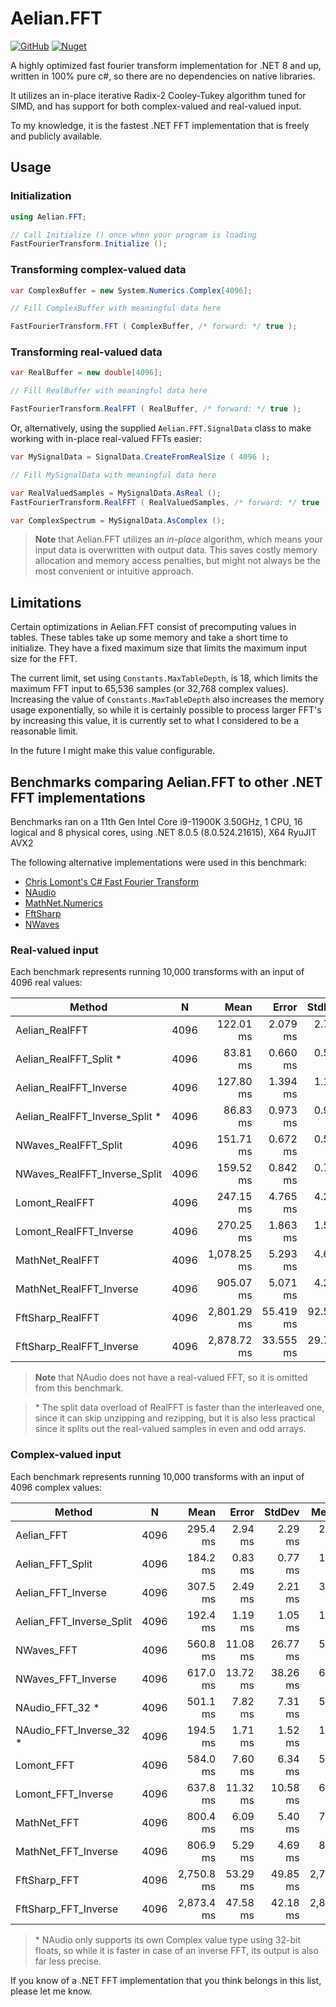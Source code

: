 # Aelian.FFT

[![GitHub](https://img.shields.io/github/license/Aelian-Software/Aelian.FFT)](https://github.com/Aelian-Software/Aelian.FFT/blob/main/LICENSE) [![Nuget](https://img.shields.io/nuget/v/Aelian.FFT)](https://www.nuget.org/packages/Aelian.FFT/)

A highly optimized fast fourier transform implementation for .NET 8 and up, written in 100% pure c#, so there are no dependencies on native libraries.

It utilizes an in-place iterative Radix-2 Cooley-Tukey algorithm tuned for SIMD, and has support for both complex-valued and real-valued input.

To my knowledge, it is the fastest .NET FFT implementation that is freely and publicly available.

## Usage

### Initialization

```c#
using Aelian.FFT;

// Call Initialize () once when your program is loading
FastFourierTransform.Initialize ();
```

### Transforming complex-valued data

```c#
var ComplexBuffer = new System.Numerics.Complex[4096];

// Fill ComplexBuffer with meaningful data here

FastFourierTransform.FFT ( ComplexBuffer, /* forward: */ true );
```

### Transforming real-valued data

```c#
var RealBuffer = new double[4096];

// Fill RealBuffer with meaningful data here

FastFourierTransform.RealFFT ( RealBuffer, /* forward: */ true );
```

Or, alternatively, using the supplied `Aelian.FFT.SignalData` class to make working with in-place real-valued FFTs easier:

```c#
var MySignalData = SignalData.CreateFromRealSize ( 4096 );

// Fill MySignalData with meaningful data here

var RealValuedSamples = MySignalData.AsReal ();
FastFourierTransform.RealFFT ( RealValuedSamples, /* forward: */ true );

var ComplexSpectrum = MySignalData.AsComplex ();
```

> **Note** that Aelian.FFT utilizes an _in-place_ algorithm, which means your input data is overwritten with output data. This saves costly memory allocation and memory access penalties, but might not always be the most convenient or intuitive approach. 

## Limitations

Certain optimizations in Aelian.FFT consist of precomputing values in tables. These tables take up some memory and take a short time to initialize. They have a fixed maximum size that limits the maximum input size for the FFT. 

The current limit, set using `Constants.MaxTableDepth`, is 18, which limits the maximum FFT input to 65,536 samples (or 32,768 complex values). Increasing the value of `Constants.MaxTableDepth` also increases the memory usage exponentially, so while it is certainly possible to process larger FFT's by increasing this value, it is currently set to what I considered to be a reasonable limit.

In the future I might make this value configurable.

## Benchmarks comparing Aelian.FFT to other .NET FFT implementations

Benchmarks ran on a 11th Gen Intel Core i9-11900K 3.50GHz, 1 CPU, 16 logical and 8 physical cores, using .NET 8.0.5 (8.0.524.21615), X64 RyuJIT AVX2

The following alternative implementations were used in this benchmark:

- [Chris Lomont's C# Fast Fourier Transform](https://lomont.org/software/misc/fft/LomontFFT.html)
- [NAudio](https://github.com/naudio/NAudio)
- [MathNet.Numerics](https://github.com/mathnet/mathnet-numerics)
- [FftSharp](https://github.com/swharden/FftSharp)
- [NWaves](https://github.com/ar1st0crat/NWaves)

### Real-valued input

Each benchmark represents running 10,000 transforms with an input of 4096 real values:

|                       Method |    N |        Mean |     Error |    StdDev | Ratio | RatioSD |
|----------------------------- |----- |------------:|----------:|----------:|------:|--------:|
|               Aelian_RealFFT | 4096 |   122.01 ms |  2.079 ms |  2.775 ms |  1.00 |    0.00 |
|         Aelian_RealFFT_Split * | 4096 |    83.81 ms |  0.660 ms |  0.551 ms |  0.68 |    0.02 |
|       Aelian_RealFFT_Inverse | 4096 |   127.80 ms |  1.394 ms |  1.164 ms |  1.04 |    0.03 |
| Aelian_RealFFT_Inverse_Split * | 4096 |    86.83 ms |  0.973 ms |  0.910 ms |  0.71 |    0.02 |
|         NWaves_RealFFT_Split | 4096 |   151.71 ms |  0.672 ms |  0.596 ms |  1.23 |    0.03 |
| NWaves_RealFFT_Inverse_Split | 4096 |   159.52 ms |  0.842 ms |  0.703 ms |  1.29 |    0.03 |
|               Lomont_RealFFT | 4096 |   247.15 ms |  4.765 ms |  4.224 ms |  2.01 |    0.06 |
|       Lomont_RealFFT_Inverse | 4096 |   270.25 ms |  1.863 ms |  1.555 ms |  2.19 |    0.05 |
|              MathNet_RealFFT | 4096 | 1,078.25 ms |  5.293 ms |  4.692 ms |  8.78 |    0.24 |
|      MathNet_RealFFT_Inverse | 4096 |   905.07 ms |  5.071 ms |  4.235 ms |  7.34 |    0.19 |
|             FftSharp_RealFFT | 4096 | 2,801.29 ms | 55.419 ms | 92.593 ms | 23.17 |    1.09 |
|     FftSharp_RealFFT_Inverse | 4096 | 2,878.72 ms | 33.555 ms | 29.746 ms | 23.44 |    0.75 |

> **Note** that NAudio does not have a real-valued FFT, so it is omitted from this benchmark.

> \* The split data overload of RealFFT is faster than the interleaved one, since it can skip unzipping and rezipping, but it is also less practical since it splits out the real-valued samples in even and odd arrays.

### Complex-valued input

Each benchmark represents running 10,000 transforms with an input of 4096 complex values:

|                   Method |    N |       Mean |    Error |   StdDev |     Median | Ratio | RatioSD |
|------------------------- |----- |-----------:|---------:|---------:|-----------:|------:|--------:|
|               Aelian_FFT | 4096 |   295.4 ms |  2.94 ms |  2.29 ms |   296.2 ms |  1.00 |    0.00 |
|         Aelian_FFT_Split | 4096 |   184.2 ms |  0.83 ms |  0.77 ms |   184.1 ms |  0.62 |    0.01 |
|       Aelian_FFT_Inverse | 4096 |   307.5 ms |  2.49 ms |  2.21 ms |   307.4 ms |  1.04 |    0.01 |
| Aelian_FFT_Inverse_Split | 4096 |   192.4 ms |  1.19 ms |  1.05 ms |   192.1 ms |  0.65 |    0.00 |
|           NWaves_FFT | 4096 |   560.8 ms | 11.08 ms | 26.77 ms |   568.3 ms |  1.90 |    0.10 |
|   NWaves_FFT_Inverse | 4096 |   617.0 ms | 13.72 ms | 38.26 ms |   633.1 ms |  2.14 |    0.03 |
|            NAudio_FFT_32 * | 4096 |   501.1 ms |  7.82 ms |  7.31 ms |   500.7 ms |  1.70 |    0.02 |
|    NAudio_FFT_Inverse_32 * | 4096 |   194.5 ms |  1.71 ms |  1.52 ms |   194.7 ms |  0.66 |    0.01 |
|               Lomont_FFT | 4096 |   584.0 ms |  7.60 ms |  6.34 ms |   583.7 ms |  1.97 |    0.02 |
|       Lomont_FFT_Inverse | 4096 |   637.8 ms | 11.32 ms | 10.58 ms |   638.0 ms |  2.15 |    0.04 |
|              MathNet_FFT | 4096 |   800.4 ms |  6.09 ms |  5.40 ms |   799.4 ms |  2.71 |    0.03 |
|      MathNet_FFT_Inverse | 4096 |   806.9 ms |  5.29 ms |  4.69 ms |   806.2 ms |  2.73 |    0.03 |
|             FftSharp_FFT | 4096 | 2,750.8 ms | 53.29 ms | 49.85 ms | 2,735.5 ms |  9.28 |    0.20 |
|     FftSharp_FFT_Inverse | 4096 | 2,873.4 ms | 47.58 ms | 42.18 ms | 2,867.0 ms |  9.72 |    0.17 |

> \* NAudio only supports its own Complex value type using 32-bit floats, so while it is faster in case of an inverse FFT, its output is also far less precise.

If you know of a .NET FFT implementation that you think belongs in this list, please let me know.
